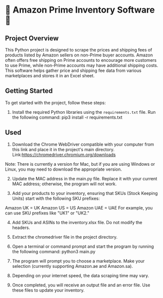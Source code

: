 # 🚀 Amazon Prime Inventory Software 🛒

## Project Overview

This Python project is designed to scrape the prices and shipping fees of products listed by Amazon sellers on non-Prime buyer accounts. 
Amazon often offers free shipping on Prime accounts to encourage more customers to use Prime, 
while non-Prime accounts may have additional shipping costs. 
This software helps gather price and shipping fee data from various marketplaces and stores it in an Excel sheet.

## Getting Started

To get started with the project, follow these steps:

1. Install the required Python libraries using the `requirements.txt` file. Run the following command:
   pip3 install -r requirements.txt


## Used


1. Download the Chrome WebDriver compatible with your computer from this link and place it in the project's main directory.
Link:https://chromedriver.chromium.org/downloads

Note: There is currently a version for Mac, but if you are using Windows or Linux, you may need to download the appropriate version.

2. Update the MAC address in the main.py file. Replace it with your current MAC address; otherwise, the program will not work.

3. Add your products to your inventory, ensuring that SKUs (Stock Keeping Units) start with the following SKU prefixes:

Amazon UK = UK
Amazon US = US
Amazon UAE = UAE
For example, you can use SKU prefixes like "UK1" or "UK2."

4. Add SKUs and ASINs to the inventory.xlsx file. Do not modify the headers.
5. Extract the chromedriver file in the project directory.

6. Open a terminal or command prompt and start the program by running the following command:
python3 main.py

7. The program will prompt you to choose a marketplace. Make your selection (currently supporting Amazon.ae and Amazon.sa).

8. Depending on your internet speed, the data scraping time may vary.

9. Once completed, you will receive an output file and an error file. Use these files to update your inventory.

